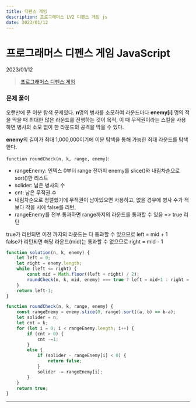 ```yaml
---
title: 디펜스 게임
description: 프로그래머스 LV2 디펜스 게임 js
date: 2023/01/12
---
```


# 프로그래머스 디펜스 게임 JavaScript
<div class="flex justify-end text-sm">2023/01/12</div>

> <a href="https://school.programmers.co.kr/learn/courses/30/lessons/142085" target="_blank" class="font-bold">프로그래머스 디펜스 게임</a>

### 문제 풀이
오랜만에 푼 이분 탐색 문제였다. **n**명의 병사를 소모하여 라운드마다 **enemy\[i]** 명의 적을 막을 때 최대한 많은 라운드를 진행하는 것이 목적, 이 때 무적권이라는 스킬을 사용하면 병사의 소모 없이 한 라운드의 공격을 막을 수 있다.  

**enemy**의 길이가 최대 1,000,000이기에 이분 탐색을 통해 가능한 최대 라운드를 탐색한다.  

`function roundCheck(n, k, range, enemy)`:
- rangeEnemy: 인덱스 0부터 range 전까지 enemy를 slice()와 내림차순으로 sort()한 리스트
- solider: 남은 병사의 수
- cnt: 남은 무적권 수 
- 내림차순으로 정렬했기에 무적권이 남아있으면 사용하고, 없을 경우에 병사 수가 적보다 작을 시에 false를 리턴,
- rangeEnemy를 전부 통과하면 range까지의 라운드를 통과할 수 있음 => true 리턴 

true가 리턴되면 이전 까지의 라운드는 다 통과할 수 있으므로 left = mid + 1  
false가 리턴되면 해당 라운드(mid)는 통과할 수 없으므로 right = mid - 1

``` js
function solution(n, k, enemy) {
    let left = 0;
    let right = enemy.length;
    while (left <= right) {
        const mid = Math.floor((left + right) / 2);
        roundCheck(n, k, mid, enemy) === true ? left = mid+1 : right = mid-1;
    }
    return left-1;
}

function roundCheck(n, k, range, enemy) {
    const rangeEnemy = enemy.slice(0, range).sort((a, b) => b-a);
    let solider = n;
    let cnt = k;
    for (let i = 0; i < rangeEnemy.length; i++) {
        if (cnt > 0) {
            cnt -=1;
        }
        else {
            if (solider - rangeEnemy[i] < 0) {
                return false;
            }
            solider -= rangeEnemy[i];
        }
    }
    return true;
}
```

---